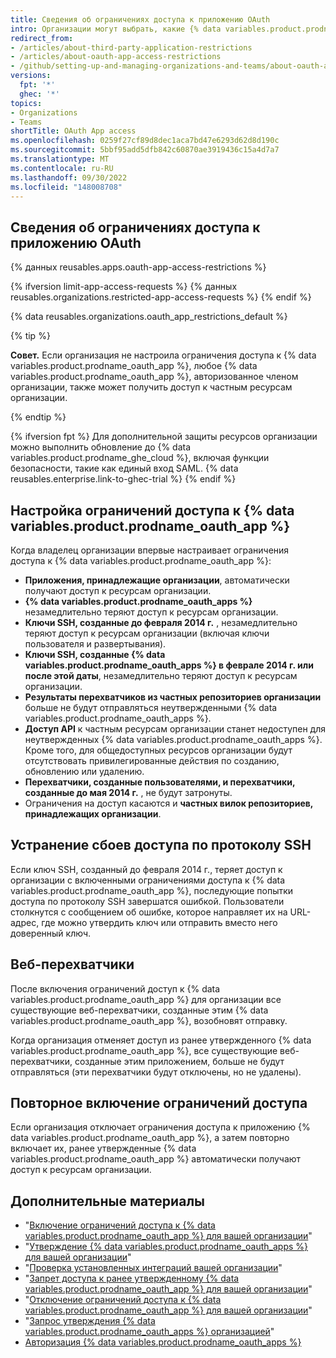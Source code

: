 ```yaml
---
title: Сведения об ограничениях доступа к приложению OAuth
intro: Организации могут выбрать, какие {% data variables.product.prodname_oauth_apps %} будут иметь доступ к их репозиториям и другим ресурсам, включив ограничения доступа {% data variables.product.prodname_oauth_app %}.
redirect_from:
- /articles/about-third-party-application-restrictions
- /articles/about-oauth-app-access-restrictions
- /github/setting-up-and-managing-organizations-and-teams/about-oauth-app-access-restrictions
versions:
  fpt: '*'
  ghec: '*'
topics:
- Organizations
- Teams
shortTitle: OAuth App access
ms.openlocfilehash: 0259f27cf89d8dec1aca7bd47e6293d62d8d190c
ms.sourcegitcommit: 5bbf95add5dfb842c60870ae3919436c15a4d7a7
ms.translationtype: MT
ms.contentlocale: ru-RU
ms.lasthandoff: 09/30/2022
ms.locfileid: "148008708"
---
```

## Сведения об ограничениях доступа к приложению OAuth

{% данных reusables.apps.oauth-app-access-restrictions %}

{% ifversion limit-app-access-requests %} {% данных reusables.organizations.restricted-app-access-requests %} {% endif %}

{% data reusables.organizations.oauth_app_restrictions_default %}

{% tip %}

**Совет.** Если организация не настроила ограничения доступа к {% data variables.product.prodname_oauth_app %}, любое {% data variables.product.prodname_oauth_app %}, авторизованное членом организации, также может получить доступ к частным ресурсам организации.

{% endtip %}

{% ifversion fpt %} Для дополнительной защиты ресурсов организации можно выполнить обновление до {% data variables.product.prodname_ghe_cloud %}, включая функции безопасности, такие как единый вход SAML. {% data reusables.enterprise.link-to-ghec-trial %} {% endif %}

## Настройка ограничений доступа к {% data variables.product.prodname_oauth_app %}

Когда владелец организации впервые настраивает ограничения доступа к {% data variables.product.prodname_oauth_app %}:

- **Приложения, принадлежащие организации**, автоматически получают доступ к ресурсам организации.
- **{% data variables.product.prodname_oauth_apps %}** незамедлительно теряют доступ к ресурсам организации.
- **Ключи SSH, созданные до февраля 2014 г.** , незамедлительно теряют доступ к ресурсам организации (включая ключи пользователя и развертывания).
- **Ключи SSH, созданные {% data variables.product.prodname_oauth_apps %} в феврале 2014 г. или после этой даты**, незамедлительно теряют доступ к ресурсам организации.
- **Результаты перехватчиков из частных репозиториев организации** больше не будут отправляться неутвержденными {% data variables.product.prodname_oauth_apps %}.
- **Доступ API** к частным ресурсам организации станет недоступен для неутвержденных {% data variables.product.prodname_oauth_apps %}. Кроме того, для общедоступных ресурсов организации будут отсутствовать привилегированные действия по созданию, обновлению или удалению.
- **Перехватчики, созданные пользователями, и перехватчики, созданные до мая 2014 г.** , не будут затронуты.
- Ограничения на доступ касаются и **частных вилок репозиториев, принадлежащих организации**.

## Устранение сбоев доступа по протоколу SSH

Если ключ SSH, созданный до февраля 2014 г., теряет доступ к организации с включенными ограничениями доступа к {% data variables.product.prodname_oauth_app %}, последующие попытки доступа по протоколу SSH завершатся ошибкой. Пользователи столкнутся с сообщением об ошибке, которое направляет их на URL-адрес, где можно утвердить ключ или отправить вместо него доверенный ключ.

## Веб-перехватчики

После включения ограничений доступ к {% data variables.product.prodname_oauth_app %} для организации все существующие веб-перехватчики, созданные этим {% data variables.product.prodname_oauth_app %}, возобновят отправку.

Когда организация отменяет доступ из ранее утвержденного {% data variables.product.prodname_oauth_app %}, все существующие веб-перехватчики, созданные этим приложением, больше не будут отправляться (эти перехватчики будут отключены, но не удалены).

## Повторное включение ограничений доступа

Если организация отключает ограничения доступа к приложению {% data variables.product.prodname_oauth_app %}, а затем повторно включает их, ранее утвержденные {% data variables.product.prodname_oauth_app %} автоматически получают доступ к ресурсам организации.

## Дополнительные материалы

- "[Включение ограничений доступа к {% data variables.product.prodname_oauth_app %} для вашей организации](/articles/enabling-oauth-app-access-restrictions-for-your-organization)"
- "[Утверждение {% data variables.product.prodname_oauth_apps %} для вашей организации](/articles/approving-oauth-apps-for-your-organization)"
- "[Проверка установленных интеграций вашей организации](/articles/reviewing-your-organization-s-installed-integrations)"
- "[Запрет доступа к ранее утвержденному {% data variables.product.prodname_oauth_app %} для вашей организации](/articles/denying-access-to-a-previously-approved-oauth-app-for-your-organization)"
- "[Отключение ограничений доступа к {% data variables.product.prodname_oauth_app %} для вашей организации](/articles/disabling-oauth-app-access-restrictions-for-your-organization)"
- "[Запрос утверждения {% data variables.product.prodname_oauth_apps %} организацией](/articles/requesting-organization-approval-for-oauth-apps)"
- [Авторизация {% data variables.product.prodname_oauth_apps %}](/github/authenticating-to-github/keeping-your-account-and-data-secure/authorizing-oauth-apps)
